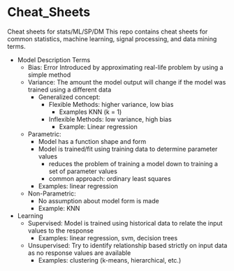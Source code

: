 # Cheat_Sheets
Cheat sheets for stats/ML/SP/DM
This repo contains cheat sheets for common statistics, machine learning, signal processing, and data mining terms. 

* Model Description Terms
  * Bias: Error Introduced by approximating real-life problem by using a simple method
  * Variance: The amount the model output will change if the model was trained using a different data
    * Generalized concept:
      * Flexible Methods: higher variance, low bias
        * Examples KNN (k = 1)
      * Inflexible Methods: low variance, high bias
        * Example: Linear regression
  * Parametric: 
    * Model has a function shape and form
    * Model is trained/fit using training data to determine parameter values
      * reduces the problem of training a model down to training a set of parameter values 
      * common approach: ordinary least squares
    * Examples: linear regression
  * Non-Parametric:
    * No assumption about model form is made
    * Example: KNN
* Learning
  * Supervised: Model is trained using historical data to relate the input values to the response
    * Examples: linear regression, svm, decision trees
  * Unsupervised: Try to identify relationship based strictly on input data as no response values are available
    * Examples: clustering (k-means, hierarchical, etc.)
